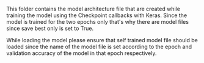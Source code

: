 This folder contains the model architecture file that are created while training the model using the Checkpoint callbacks with Keras. Since the model is trained for the two epochs only that's why there are model files since save best only is set to True. 

While loading the model please ensure that self trained model file should be loaded since the name of the model file is set according to the epoch and validation accuracy of the model in that epoch respectively.
